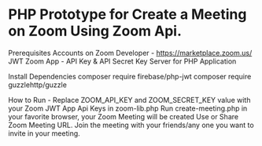 # PHP Prototype for Create a Meeting on Zoom Using Zoom Api.

Prerequisites
	Accounts on Zoom Developer - https://marketplace.zoom.us/
	JWT Zoom App - API Key & API Secret Key
	Server for PHP Application

Install Dependencies
	composer require firebase/php-jwt
	composer require guzzlehttp/guzzle

How to Run - 
	Replace ZOOM_API_KEY and ZOOM_SECRET_KEY value with your Zoom JWT App Api Keys in zoom-lib.php
	Run create-meeting.php in your favorite browser, your Zoom Meeting will be created
	Use or Share Zoom Meeting URL. Join the meeting with your friends/any one you want to invite in your meeting.
	


